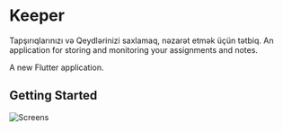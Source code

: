 # Keeper

Tapşırıqlarınızı və Qeydlərinizi saxlamaq, nəzarət etmək üçün tətbiq.
An application for storing and monitoring your assignments and notes.

A new Flutter application.

## Getting Started
![Screens](https://cdn.pixabay.com/photo/2020/06/29/11/58/sheep-5352474_1280.jpg)
